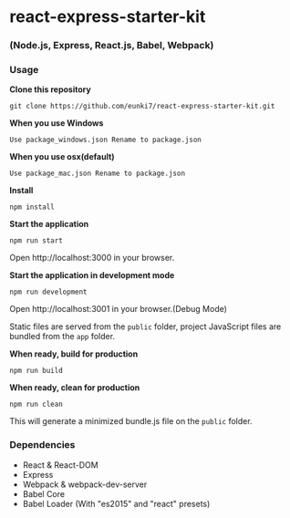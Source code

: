 # react-express-starter-kit
### (Node.js, Express, React.js, Babel, Webpack)

### Usage
**Clone this repository**
```
git clone https://github.com/eunki7/react-express-starter-kit.git
```

**When you use Windows**
```
Use package_windows.json Rename to package.json
```

**When you use osx(default)**
```
Use package_mac.json Rename to package.json
```

**Install**
```
npm install
```

**Start the application**
```
npm run start
```

Open http://localhost:3000 in your browser.


**Start the application in development mode**
```
npm run development
```

Open http://localhost:3001 in your browser.(Debug Mode)



Static files are served from the `public` folder, project JavaScript files are bundled from the `app` folder.

**When ready, build for production**
```
npm run build
```

**When ready, clean for production**
```
npm run clean
```


This will generate a minimized bundle.js file on the `public` folder.


### Dependencies

* React & React-DOM
* Express
* Webpack & webpack-dev-server
* Babel Core
* Babel Loader (With "es2015" and "react" presets)
